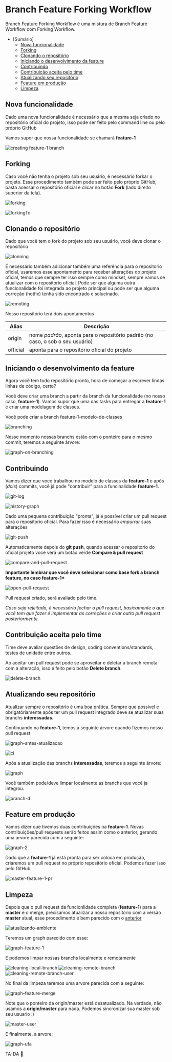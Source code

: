 # Branch Feature Forking Workflow

Branch Feature Forking Workflow é uma mistura de Branch Feature Workflow com Forking Workflow.

* [Sumário]
  * [Nova funcionalidade](#nova-funcionalidade)
  * [Forking](#forking)
  * [Clonando o repositório](#clonando-o-repositório)
  * [Iniciando o desenvolvimento da feature](#iniciando-o-desenvolvimento-da-feature)
  * [Contribuindo](#contribuindo)
  * [Contribuição aceita pelo time](#contribuição-aceita-pelo-time)
  * [Atualizando seu repositório](#atualizando-seu-repositório)
  * [Feature em produção](#feature-em-produção)
  * [Limpeza](#limpeza)
  
## Nova funcionalidade

Dado uma nova funcionalidade é necessário que a mesma seja criado no repositório oficial do projeto, isso pode ser feito pelo command line ou pelo próprio GitHub

Vamos supor que nossa funcionalidade se chamará __feature-1__

![creating feature-1 branch](https://raw.githubusercontent.com/lfreneda/branch-feature-forking-workflow/master/images/1-creating-branch-github.png)

## Forking

Caso você não tenha o projeto sob seu usuário, é necessário forkar o projeto.
Esse procedimento também pode ser feito pelo próprio GitHub, basta acessar o repositório oficial e clicar no botão __Fork__ (lado direito superior da tela).

![forking](https://raw.githubusercontent.com/lfreneda/branch-feature-forking-workflow/master/images/2-forking-button.png)

![forkingTo](https://raw.githubusercontent.com/lfreneda/branch-feature-forking-workflow/master/images/3-forking-to.png)

## Clonando o repositório

Dado que você tem o fork do projeto sob seu usuário, você deve clonar o repositório

![clonning](https://raw.githubusercontent.com/lfreneda/branch-feature-forking-workflow/master/images/4-cloning-commandline.png)

É necessário também adicionar também uma referência para o repositorio oficial, usaremos esse apontamento para receber alterações do projeto oficial, temos que sempre ter isso sempre como mindset, sempre vamos se atualizar com o repositório oficial. Pode ser que alguma outra funcionalidade foi integrada ao projeto principal ou pode ser que alguma correção (hotfix) tenha sido encontrado e solucinado.

![remoting](https://raw.githubusercontent.com/lfreneda/branch-feature-forking-workflow/master/images/5-remote-add-official.png)

Nosso repositório terá dois apontamentos

Alias | Descrição
------------ | -------------
origin | nome *padrão*, aponta para o repositório padrão (no caso, o sob o seu usuário)
official | aponta para o repositório oficial do projeto

## Iniciando o desenvolvimento da feature

Agora você tem todo repositório pronto, hora de começar a escrever lindas linhas de código, certo?

Você deve criar uma branch a partir da branch da funcionalidade (no nosso caso, __feature-1__).
Vamos supor que uma das tasks para entregar a __feature-1__ é criar uma modelagem de classes. 

Você pode criar a branch feature-1-modelo-de-classes

![branching](https://raw.githubusercontent.com/lfreneda/branch-feature-forking-workflow/master/images/6-creating-branch-feature.png)

Nesse momento nossas branchs estão com o ponteiro para o mesmo commit, teremos a seguinte árvore: 

![graph-on-branching](https://raw.githubusercontent.com/lfreneda/branch-feature-forking-workflow/master/images/7-graph-after-branch-feature-created.png)

## Contribuindo

Vamos dizer que voce trabalhou no modelo de classes da __feature-1__ e após (*dois*) commits, você já pode "contribuir" para a funcinalidade __feature-1__.

![git-log](https://raw.githubusercontent.com/lfreneda/branch-feature-forking-workflow/master/images/8-git-log.png)

![history-graph](https://raw.githubusercontent.com/lfreneda/branch-feature-forking-workflow/master/images/9-graph-after-commitin.png)

Dado uma pequena contribuição "pronta", já é possível criar um pull request para o repositorio oficial. 
Para fazer isso é necessário *empurrar* suas alterações

![git-push](https://raw.githubusercontent.com/lfreneda/branch-feature-forking-workflow/master/images/10-pushing-feature-commits.png)

Automaticamente depois do __git push__, quando acessar o repositorio do oficial projeto voce verá um botão verde __Compare & pull request__

![compare-and-pull-request](https://raw.githubusercontent.com/lfreneda/branch-feature-forking-workflow/master/images/11-compare-and-pull-request.png)

__Importante lembrar que você deve selecionar como base fork a branch feature, no caso feature-1*__

![open-pull-request](https://raw.githubusercontent.com/lfreneda/branch-feature-forking-workflow/master/images/12-open-pull-request.png)

Pull request criado, será avaliado pelo time.

*Caso seja rejeitado, é necessário fechar o pull request, basicamente o que você tem que fazer é implementar as correções e criar outro pull request posteriormente.*

## Contribuição aceita pelo time

Time deve avaliar questões de design, coding conventions/standards, testes de unidade entre outros..

Ao aceitar um pull request pode se aproveitar e deletar a branch remota com a alteração, isso é feito pelo botão __Delete branch__.

![delete-branch](https://raw.githubusercontent.com/lfreneda/branch-feature-forking-workflow/master/images/13-pull-request-acepted-delete-branch.png)

## Atualizando seu repositório

Atualizar sempre o repositório é uma boa prática.
Sempre que possível e obrigatóriamente após ter um pull request integrado deve se atualizar suas branchs __interessadas__.

Continuando na __feature-1__, temos a seguinte árvore quando fizemos nosso pull request

![graph-antes-atualizacao](https://raw.githubusercontent.com/lfreneda/branch-feature-forking-workflow/master/images/14-graph-feature-commited.png)

![ci](https://raw.githubusercontent.com/lfreneda/branch-feature-forking-workflow/master/images/15-updated-local-repository.png)

Após a atualização das branchs __interessadas__, teremos a seguinte árvore:

![graph](https://raw.githubusercontent.com/lfreneda/branch-feature-forking-workflow/master/images/16-graph-local-repository-updated.png)

Você também pode/deve limpar localmente as branchs que você ja integrou.

![branch-d](https://raw.githubusercontent.com/lfreneda/branch-feature-forking-workflow/master/images/17-cleaning-delete-local-branch.png)

## Feature em produção

Vamos dizer que tivemos duas contribuições na __feature-1__.
Novas contribuições/pull requests serão feitos assim como o anterior, gerando uma arvore parecida com a seguinte:

![graph-2](https://raw.githubusercontent.com/lfreneda/branch-feature-forking-workflow/master/images/18-graph-feature-in-production.png)

Dado que a __feature-1__ já está pronta para ser coloca em produção, criaremos um pull request no próprio repositório oficial. Podemos fazer isso pelo GitHub

![master-feature-1-pr](https://raw.githubusercontent.com/lfreneda/branch-feature-forking-workflow/master/images/19-compare-and-pull-request.png)

## Limpeza

Depois que o pull request da funcionlidade completa (__feature-1__) para a __master__ e o merge, precisamos atualizar a nosso repositorio com a versão __master__ atual, esse procedimento é bem parecido com o [anterior](#atualizando-seu-repositório)

![atualizando-ambiente](https://raw.githubusercontent.com/lfreneda/branch-feature-forking-workflow/master/images/20-cleaning-remote-prune.png)

Teremos um graph parecido com esse: 

![graph-feature-1](https://raw.githubusercontent.com/lfreneda/branch-feature-forking-workflow/master/images/21-merge-with-master.png)

E podemos limpar nossas branchs localmente e remotamente

![cleaning-local-branch](https://raw.githubusercontent.com/lfreneda/branch-feature-forking-workflow/master/images/22-delete-local-feature.png)
![cleaning-remote-branch](https://raw.githubusercontent.com/lfreneda/branch-feature-forking-workflow/master/images/23-prune-remote-official.png)
![cleaning-remote-branch-user](https://raw.githubusercontent.com/lfreneda/branch-feature-forking-workflow/master/images/24-delete-remote-origin-feature.png)

No final da limpeza teremos uma arvore parecida com a seguinte:

![graph-feature-merge](https://raw.githubusercontent.com/lfreneda/branch-feature-forking-workflow/master/images/25-graph-almost-done.png)

Note que o ponteiro da origin/master está desatualizado.
Na verdade, não usamos a __origin/master__ para nada. 
Podemos sincronizar sua master sob seu usuario :)

![master-user](https://raw.githubusercontent.com/lfreneda/branch-feature-forking-workflow/master/images/26-pushing-master-origin.png)

E finalmente, a arvore:

![graph-ufa](https://raw.githubusercontent.com/lfreneda/branch-feature-forking-workflow/master/images/27-graph-done.png)

TA-DA :tada:
